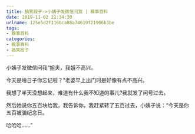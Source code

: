 ```yaml
---
title: 搞笑段子->小姨子发微信问我 | 糗事百科
date: 2019-11-02 21:34:30
urlname: 125e5d2f116bca88a74619f21906b3be
tags: 
- 糗事百科
categories:
- 糗事百科
- 搞笑段子
---
```

小姨子发微信问我“姐夫，我姐不高兴。

今天是啥日子你忘记啦？”老婆早上出门时是好像有点不高兴。

我想了半天没想起来，难道有什么我不知道的事儿?我就发了问号过去。

然后她说你五百块给我，我告诉你，我赶紧转了五百过去，小姨子说：“今天是你五百被骗纪念日。

哈哈哈……”


